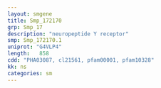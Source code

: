 ```yaml
---
layout: smgene
title: Smp_172170
grp: Smp_17
description: "neuropeptide Y receptor"
smp: Smp_172170.1
uniprot: "G4VLP4"
length:   858
cdd: "PHA03087, cl21561, pfam00001, pfam10328"
kk: ns
categories: sm
---
```

